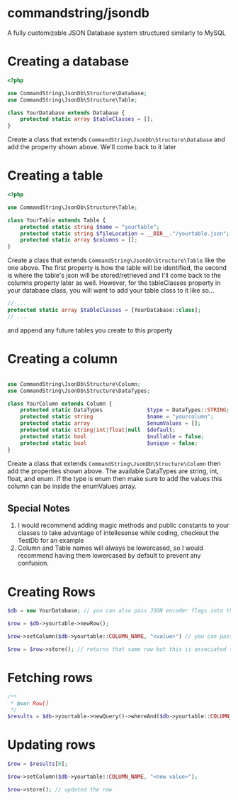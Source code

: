 # commandstring/jsondb #

A fully customizable JSON Database system structured similarly to MySQL

# Creating a database

```php
<?php

use CommandString\JsonDb\Structure\Database;
use CommandString\JsonDb\Structure\Table;

class YourDatabase extends Database {
    protected static array $tableClasses = [];
}
```

Create a class that extends `CommandString\JsonDb\Structure\Database` and add the property shown above. We'll come back to it later

# Creating a table

```php
<?php

use CommandString\JsonDb\Structure\Table;

class YourTable extends Table {
    protected static string $name = "yourtable";
    protected static string $fileLocation = __DIR__."/yourtable.json";
    protected static array $columns = [];
}
```

Create a class that extends `CommandString\JsonDb\Structure\Table` like the one above. The first property is how the table will be identified, the second is where the table's json will be stored/retrieved and I'll come back to the columns property later as well. However, for the tableClasses property in your database class, you will want to add your table class to it like so...

```php
// ...
protected static array $tableClasses = [YourDatabase::class];
// ...
```

and append any future tables you create to this property

# Creating a column

```php

use CommandString\JsonDb\Structure\Column;
use CommandString\JsonDb\Structure\DataTypes;

class YourColumn extends Column {
    protected static DataTypes              $type = DataTypes::STRING;
    protected static string                 $name = "yourcolumn";
    protected static array                  $enumValues = [];
    protected static string|int|float|null  $default;
    protected static bool                   $nullable = false;
    protected static bool                   $unique = false;
}
```

Create a class that extends `CommandString\JsonDb\Structure\Column` then add the properties shown above. The available DataTypes are string, int, float, and enum. If the type is enum then make sure to add the values this column can be inside the enumValues array.

## Special Notes
1. I would recommend adding magic methods and public constants to your classes to take advantage of intellesense while coding, checkout the TestDb for an example
2. Column and Table names will always be lowercased, so I would recommend having them lowercased by default to prevent any confusion.

# Creating Rows

```php
$db = new YourDatabase; // you can also pass JSON encoder flags into the constructor

$row = $db->yourtable->newRow();

$row->setColumn($db->yourtable::COLUMN_NAME, "<value>") // you can pass a string for the column name but I recommend having constants has mentioned earlier

$row = $row->store(); // returns that same row but this is associated to specific point in the JSON file
```

# Fetching rows

```php
/**
 * @var Row[]
 */
$results = $db->yourtable->newQuery()->whereAnd($db->yourtable::COLUMN_NAME, Operators::EQUAL_TO, "<value>")->execute();
```

# Updating rows
```php
$row = $results[0];

$row->setColumn($db->yourtable::COLUMN_NAME, "<new value>");

$row->store(); // updated the row
```